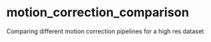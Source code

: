 # motion_correction_comparison
 Comparing different motion correction pipelines for a high res dataset
